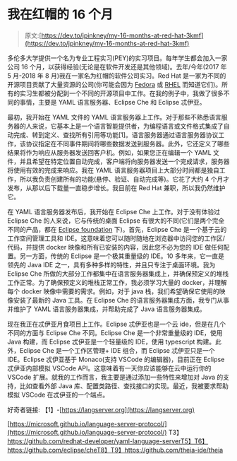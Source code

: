 # 我在红帽的 16 个月

> 原文:[https://dev.to/jpinkney/my-16-months-at-red-hat-3kmf](https://dev.to/jpinkney/my-16-months-at-red-hat-3kmf)

多伦多大学提供一个名为专业工程实习(PEY)的实习项目。每年学生都会加入一家公司 16 个月，以获得经验(无论是在软件开发还是其他领域)。去年/今年(2017 年 5 月-2018 年 8 月)我在一家名为红帽的软件公司实习。Red Hat 是一家为不同的开源项目贡献了大量资源的公司(你可能会因为 [Fedora](https://getfedora.org) 或 [RHEL](https://en.wikipedia.org/wiki/Red_Hat_Enterprise_Linux) 而知道它们)。所有的实习生都被分配到一个不同的开源项目中工作。在我的例子中，我做了很多不同的事情，主要是 YAML 语言服务器、Eclipse Che 和 Eclipse 忒伊亚。

最初，我开始在 YAML 文件的 YAML 语言服务器上工作。对于那些不熟悉语言服务器的人来说，它基本上是一个语言智能提供者，为编程语言或文件格式集成了自动完成、转到定义、查找所有引用等功能[1]。语言服务器通过语言服务器协议工作，该协议指定在不同事件期间将哪些数据发送到服务器。此外，它还定义了哪些结果将作为响应从服务器发送回客户机。例如，如果您正在编辑一个 YAML 文件，并且希望在特定位置自动完成，客户端将向服务器发送一个完成请求，服务器将使用有效的完成来响应。我在 YAML 语言服务器项目上大部分时间都是独自工作，所以我负责创建所有的功能(悬停、验证、自动完成等)。它花了大约 4 个月才发布，从那以后下载量一直稳步增长。我目前在 Red Hat 兼职，所以我仍然维护它。

在 YAML 语言服务器发布后，我开始在 Eclipse Che 上工作。对于没有体验过 Eclipse Che 的人来说，它与传统的桌面 Eclipse 有很大的不同(它们是两个完全不同的产品，都在 [Eclipse foundation](https://www.eclipse.org/org/foundation/) 下)。首先，Eclipse Che 是一个基于云的工作空间管理工具和 IDE。这意味着您可以随时随地在浏览器中访问您的工作区/代码，并提供 docker 映像和所有已安装的内容，因此您不必为您的 IDE 做任何配置。另一方面，传统的 Eclipse 是一个极其重量级的 IDE。10 多年来，它一直是领先的 Java IDE 之一，具有多种多样的特性，并且只专注于桌面环境。我为 Eclipse Che 所做的大部分工作都集中在语言服务器集成上，并确保预定义的堆栈工作正常。为了确保预定义的堆栈正常工作，我必须学习大量的 docker，并理解每个 docker 映像中需要的需求。例如，对于 java 栈，我们希望确保它使用的映像安装了最新的 Java 工具。在 Eclipse Che 的语言服务器集成方面，我专门从事并维护了 YAML 语言服务器集成，并帮助完成了 Java 语言服务器集成。

现在我正在忒伊亚月食项目上工作。Eclipse 忒伊亚也是一个云 ide，但是在几个不同的方面与 Eclipse Che 不同。Eclipse Che 是一个非常重量级的 IDE，使用 Java 构建，而 Eclipse 忒伊亚是一个轻量级的 IDE，使用 typescript 构建。此外，Eclipse Che 是一个工作区管理+ IDE 组合，而 Eclipse 忒伊亚只是一个 IDE。Eclipse 忒伊亚基于 Monaco(支持 VSCode 的编辑器)，目前正在 Eclipse 忒伊亚内部模拟 VSCode API。这意味着有一天你应该能够在云中运行你的 VSCode 扩展。就我的工作而言，我主要是通过添加一些特性来增加对 Java 的支持，比如查看外部 Java 库、配置类路径、查找接口的实现。最近，我被要求帮助模拟 VSCode 在忒伊亚的一个端点。

好奇者链接:
【1】-[https://langserver.org](https://langserver.org)

[https://microsoft.github.io/language-server-protocol/](https://microsoft.github.io/language-server-protocol/)
T3】https://github.com/redhat-developer/yaml-language-serverT5】T6】https://github.com/eclipse/cheT8】T9】https://github.com/theia-ide/theia
